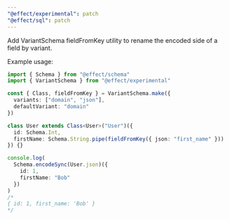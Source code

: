 ```yaml
---
"@effect/experimental": patch
"@effect/sql": patch
---
```


Add VariantSchema fieldFromKey utility to rename the encoded side of a field by variant.

Example usage:

```ts
import { Schema } from "@effect/schema"
import { VariantSchema } from "@effect/experimental"

const { Class, fieldFromKey } = VariantSchema.make({
  variants: ["domain", "json"],
  defaultVariant: "domain"
})

class User extends Class<User>("User")({
  id: Schema.Int,
  firstName: Schema.String.pipe(fieldFromKey({ json: "first_name" }))
}) {}

console.log(
  Schema.encodeSync(User.json)({
    id: 1,
    firstName: "Bob"
  })
)
/*
{ id: 1, first_name: 'Bob' }
*/
```
